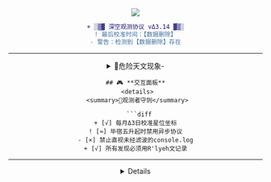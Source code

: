 <!-- 星空观测站主控面板 -->
<div align="center">
  <img src="https://raw.githubusercontent.com/Catharus-IE/Docu-mentos/main/.github/svgs/magic_radar.svg">
  
  ```diff
+ ░▒▓ 深空观测协议 vΔ3.14 ▓▒░
! 最后校准时间：【数据删除】
- 警告：检测到【数据删除】存在

  ```


---


<details>
 <summary>🔭危险天文现象-</summary>

- **拉莱耶星云异常波动**  
  `检测到异常的异步能量辐射`  
  ![污染指数](https://progress-bar.dev/88/?title=理智污染&color=9b59b6)

- **敦威治代码风暴**  
  `在二进制洪流中发现非欧几里得结构`  
  ![混沌值](https://progress-bar.dev/120/?title=混沌指数&color=ff69b4)

- **印斯茅斯数据潮汐**  
  `深海commit中涌现鱼人族基因序列`  
  ![异化率](https://progress-bar.dev/100/?title=血肉异化&color=00ff9d)

 ```diff
 + [√] "接收到拉莱耶低频脉冲",
 ! [≈] "检测到非欧几何波形",
 - [×] "发现未知commit记录",
 + [√] "WARNING: 旧印衰减中"
```

### 📖 《蠕虫之秘》摘录
> "当三个bug同时消失时，定有第四个在暗处滋生"  
> —— 阿卜杜拉·阿尔哈萨德 第4卷Δ章
</details>

```
## 🎮 **交互面板**
 <details>
 <summary>🌌观测者守则</summary>
  
  ```diff
+ [√] 每月Δ3日校准星位坐标
! [≈] 毕宿五升起时禁用异步协议
- [×] 禁止直视未经滤波的console.log
+ [√] 所有发现必须用R'lyeh文记录
```
</details>

---

 <details>





## 🌑 **终极深渊之门**

<!-- 隐藏的ASCII艺术彩蛋 -->
<details>
<summary>🌀🌀🌀 三重警告！绝对不要展开！🌀🌀🌀</summary>
<pre>
          _,,,_     
       .-`     `-.  
      /           \ 
     ;    Cthulhu  ;
     |           ,,, 
     |,,       ,;'S |
     `'T,     ;' ; /
        `\    |  / /
          \   | /_/
          |__.-'



[![进入深渊](https://img.shields.io/badge/最终警告-不要点击！-red?style=for-the-badge)](https://www.youtube.com/watch?v=dQw4w9WgXcQ)

</details>
